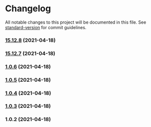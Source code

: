 # Changelog

All notable changes to this project will be documented in this file. See [standard-version](https://github.com/conventional-changelog/standard-version) for commit guidelines.

### [15.12.8](https://github.com/softden2005/test/compare/v15.12.7...v15.12.8) (2021-04-18)

### [15.12.7](https://github.com/softden2005/test/compare/v1.0.6...v15.12.7) (2021-04-18)

### [1.0.6](https://github.com/softden2005/test/compare/v1.0.5...v1.0.6) (2021-04-18)

### [1.0.5](https://github.com/softden2005/test/compare/v1.0.4...v1.0.5) (2021-04-18)

### [1.0.4](https://github.com/softden2005/test/compare/v1.0.3...v1.0.4) (2021-04-18)

### [1.0.3](https://github.com/softden2005/test/compare/v1.0.2...v1.0.3) (2021-04-18)

### 1.0.2 (2021-04-18)
